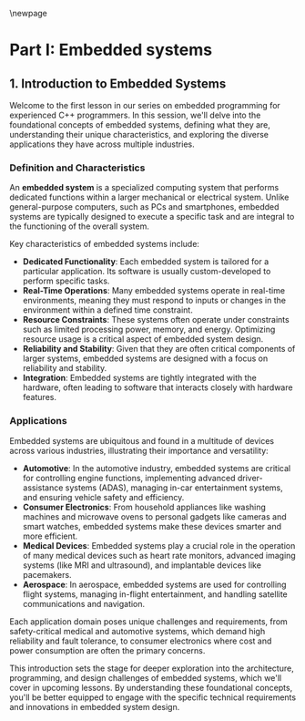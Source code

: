 \newpage

# Part I: Embedded systems

## 1. **Introduction to Embedded Systems**

Welcome to the first lesson in our series on embedded programming for experienced C++ programmers. In this session, we'll delve into the foundational concepts of embedded systems, defining what they are, understanding their unique characteristics, and exploring the diverse applications they have across multiple industries.

### **Definition and Characteristics**

An **embedded system** is a specialized computing system that performs dedicated functions within a larger mechanical or electrical system. Unlike general-purpose computers, such as PCs and smartphones, embedded systems are typically designed to execute a specific task and are integral to the functioning of the overall system.

Key characteristics of embedded systems include:

-   **Dedicated Functionality**: Each embedded system is tailored for a particular application. Its software is usually custom-developed to perform specific tasks.
-   **Real-Time Operations**: Many embedded systems operate in real-time environments, meaning they must respond to inputs or changes in the environment within a defined time constraint.
-   **Resource Constraints**: These systems often operate under constraints such as limited processing power, memory, and energy. Optimizing resource usage is a critical aspect of embedded system design.
-   **Reliability and Stability**: Given that they are often critical components of larger systems, embedded systems are designed with a focus on reliability and stability.
-   **Integration**: Embedded systems are tightly integrated with the hardware, often leading to software that interacts closely with hardware features.

### **Applications**

Embedded systems are ubiquitous and found in a multitude of devices across various industries, illustrating their importance and versatility:

-   **Automotive**: In the automotive industry, embedded systems are critical for controlling engine functions, implementing advanced driver-assistance systems (ADAS), managing in-car entertainment systems, and ensuring vehicle safety and efficiency.
-   **Consumer Electronics**: From household appliances like washing machines and microwave ovens to personal gadgets like cameras and smart watches, embedded systems make these devices smarter and more efficient.
-   **Medical Devices**: Embedded systems play a crucial role in the operation of many medical devices such as heart rate monitors, advanced imaging systems (like MRI and ultrasound), and implantable devices like pacemakers.
-   **Aerospace**: In aerospace, embedded systems are used for controlling flight systems, managing in-flight entertainment, and handling satellite communications and navigation.

Each application domain poses unique challenges and requirements, from safety-critical medical and automotive systems, which demand high reliability and fault tolerance, to consumer electronics where cost and power consumption are often the primary concerns.

This introduction sets the stage for deeper exploration into the architecture, programming, and design challenges of embedded systems, which we'll cover in upcoming lessons. By understanding these foundational concepts, you'll be better equipped to engage with the specific technical requirements and innovations in embedded system design.
